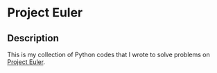 # Project Euler
## Description ##
This is my collection of Python codes that I wrote to solve problems on [Project Euler](https://projecteuler.net).

